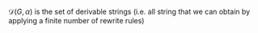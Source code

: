 $\mathcal{D}(G,\alpha)$ is the set of derivable strings (i.e. all string that we can obtain by applying a finite number of rewrite rules)